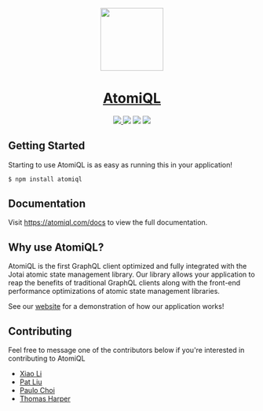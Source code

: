 <p align="center">
  <a href="https://atomiql.com">
    <img src="https://www.atomiql.com/public/assets/img/atomiql-logo.png" height="128">
    <h1 align="center">AtomiQL</h1>
  </a>
</p>

<p align="center">
  <a aria-label="NPM version" href="https://www.npmjs.com/package/atomiql">
    <img src="https://img.shields.io/npm/v/atomiql">
  </a>
  <img src="https://img.shields.io/npm/l/atomiql">
  <img src="https://img.shields.io/github/last-commit/oslabs-beta/AtomiQL">
  <img src="https://img.shields.io/github/workflow/status/oslabs-beta/AtomiQL/AtomiQL%20Github%20Actions">
</p>

## Getting Started

Starting to use AtomiQL is as easy as running this in your application!
```sh
$ npm install atomiql
```

## Documentation

Visit <a aria-label="atomiql learn" href="https://atomiql.com/docs">https://atomiql.com/docs</a> to view the full documentation.


## Why use AtomiQL?

AtomiQL is the first GraphQL client optimized and fully integrated with the Jotai atomic state management library. Our library allows your application to reap the benefits of traditional GraphQL clients along with the front-end performance optimizations of atomic state management libraries. 

See our <a aria-label="atomiql demo" href="https://www.atomiql.com/#demo">website</a> for a demonstration of how our application works!  


## Contributing

Feel free to message one of the contributors below if you're interested in contributing to AtomiQL

- [Xiao Li](https://github.com/xiaotongli)
- [Pat Liu](https://github.com/patrickliuhhs)
- [Paulo Choi](https://github.com/paulochoi)
- [Thomas Harper](https://github.com/tommyrharper)
